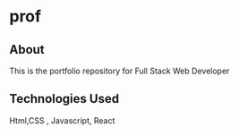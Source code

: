 # prof

## About 
This is the portfolio repository for Full Stack Web Developer

## Technologies Used
Html,CSS , Javascript, React
